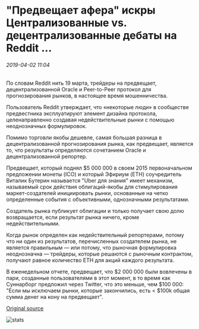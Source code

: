 # "Предвещает афера" искры Централизованные vs. децентрализованные дебаты на Reddit ...

###### 2019-04-02 11:04

По словам Reddit нить 19 марта, трейдеры на предвещает, децентрализованной Oracle и Peer-to-Peer протокол для прогнозирования рынков, в настоящее время мошенничества.

Пользователь Reddit утверждает, что «некоторые люди» в сообществе предвестника эксплуатируют элемент дизайна протокола, целенаправленно создавая недействительные рынки с помощью неоднозначных формулировок.

Помимо торговли якобы дешевле, самая большая разница в децентрализованной прогнозирования рынка, как предвещает, является то, что результаты определяются сочетанием Oracle и децентрализованной репортер.

Предвещает, который поднял $5 000 000 в своем 2015 первоначальном предложении монеты (ICO) и который Эфириум (ETH) соучредитель Виталик Бутерин называется "Uber для знания" имеет механизм, называемый срок действия облигаций-якобы для стимулирования маркет-создателей инициировать рынки, основанные на четко определенные события с объективными, однозначными результатами.

Создатель рынка публикует облигации и только получает свою долю возвращается, если результат рынка ничего, кроме недействительными.

Когда рынок определен как недействительный репортерами, потому что ни один из результатов, перечисленных создателем рынка, не является правильным — или потому, что рыночная формулировка неоднозначна — трейдеры, которые решаются с рыночным контрактом, получают равное количество ETH для акций каждого результата.

В еженедельном отчете, предвещает, что $2 000 000 были вовлечены в пари, созданные пользователями в этот момент, в то время как Суннарборг предложил через Twitter, что это меньше, чем $100 000: "Если мы исключаем рынки, которые закончились, есть < $100k общая сумма денег на кону на предвещает".

[Original source](https://cointelegraph.com/news/augur-scam-sparks-centralized-vs-decentralized-debate-on-reddit)

![stats](https://c.statcounter.com/11760860/0/a89fa40b/1/ "stats")